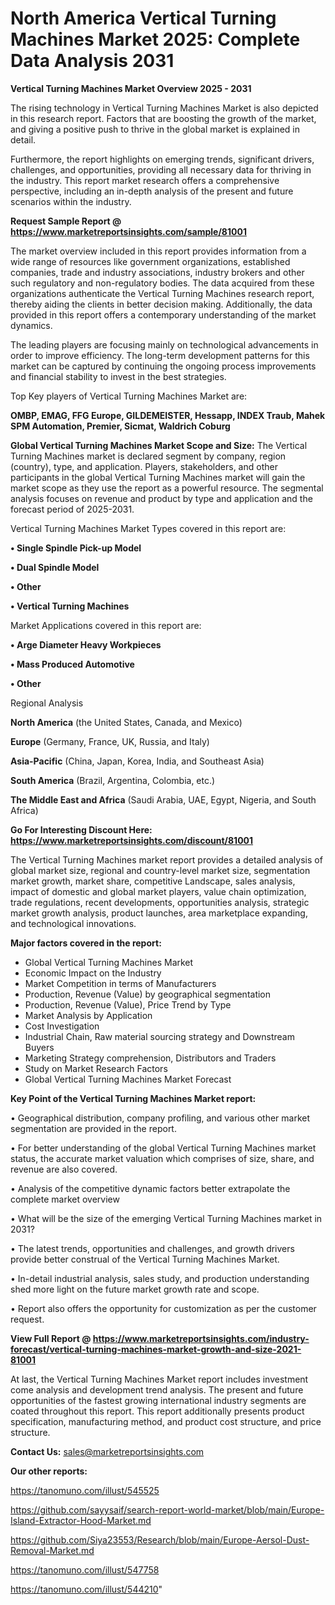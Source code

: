 # North America Vertical Turning Machines Market 2025: Complete Data Analysis 2031

<Strong> Vertical Turning Machines Market Overview 2025 - 2031</strong>

The rising technology in Vertical Turning Machines Market is also depicted in this research report. Factors that are boosting the growth of the market, and giving a positive push to thrive in the global market is explained in detail.

Furthermore, the report highlights on emerging trends, significant drivers, challenges, and opportunities, providing all necessary data for thriving in the industry. This report market research offers a comprehensive perspective, including an in-depth analysis of the present and future scenarios within the industry.

<strong>Request Sample Report @ <a href=https://www.marketreportsinsights.com/sample/81001>https://www.marketreportsinsights.com/sample/81001</a></strong>

The market overview included in this report provides information from a wide range of resources like government organizations, established companies, trade and industry associations, industry brokers and other such regulatory and non-regulatory bodies. The data acquired from these organizations authenticate the Vertical Turning Machines research report, thereby aiding the clients in better decision making. Additionally, the data provided in this report offers a contemporary understanding of the market dynamics.

The leading players are focusing mainly on technological advancements in order to improve efficiency. The long-term development patterns for this market can be captured by continuing the ongoing process improvements and financial stability to invest in the best strategies.

Top Key players of Vertical Turning Machines Market are:

<strong>OMBP, EMAG, FFG Europe, GILDEMEISTER, Hessapp, INDEX Traub, Mahek SPM Automation, Premier, Sicmat, Waldrich Coburg</strong>

<strong><b>Global Vertical Turning Machines Market Scope and Size:</b></strong>
The Vertical Turning Machines market is declared segment by company, region (country), type, and application. Players, stakeholders, and other participants in the global Vertical Turning Machines market will gain the market scope as they use the report as a powerful resource. The segmental analysis focuses on revenue and product by type and application and the forecast period of 2025-2031.

Vertical Turning Machines Market Types covered in this report are:

<strong>• Single Spindle Pick-up Model

• Dual Spindle Model

• Other

• Vertical Turning Machines</strong>

Market Applications covered in this report are:

<strong>• Arge Diameter Heavy Workpieces

• Mass Produced Automotive

• Other</strong> 

Regional Analysis

<strong>North America</strong> (the United States, Canada, and Mexico)

<strong>Europe</strong> (Germany, France, UK, Russia, and Italy)

<strong>Asia-Pacific</strong> (China, Japan, Korea, India, and Southeast Asia)

<strong>South America</strong> (Brazil, Argentina, Colombia, etc.)

<strong>The Middle East and Africa</strong> (Saudi Arabia, UAE, Egypt, Nigeria, and South Africa)

<strong>Go For Interesting Discount Here: <a href=https://www.marketreportsinsights.com/discount/81001>https://www.marketreportsinsights.com/discount/81001</a></strong>

The Vertical Turning Machines market report provides a detailed analysis of global market size, regional and country-level market size, segmentation market growth, market share, competitive Landscape, sales analysis, impact of domestic and global market players, value chain optimization, trade regulations, recent developments, opportunities analysis, strategic market growth analysis, product launches, area marketplace expanding, and technological innovations.

<strong><b>Major factors covered in the report:</b></strong>
<ul>
  <li>Global Vertical Turning Machines Market </li>
  <li>Economic Impact on the Industry</li>
  <li>Market Competition in terms of Manufacturers</li>
  <li>Production, Revenue (Value) by geographical segmentation</li>
  <li>Production, Revenue (Value), Price Trend by Type</li>
  <li>Market Analysis by Application</li>
  <li>Cost Investigation</li>
  <li>Industrial Chain, Raw material sourcing strategy and Downstream Buyers</li>
  <li>Marketing Strategy comprehension, Distributors and Traders</li>
  <li>Study on Market Research Factors</li>
  <li>Global Vertical Turning Machines Market Forecast</li>
</ul>

<strong><b>Key Point of the Vertical Turning Machines Market report:</b></strong>

• Geographical distribution, company profiling, and various other market segmentation are provided in the report.

• For better understanding of the global Vertical Turning Machines market status, the accurate market valuation which comprises of size, share, and revenue are also covered.

• Analysis of the competitive dynamic factors better extrapolate the complete market overview

• What will be the size of the emerging Vertical Turning Machines market in 2031?

• The latest trends, opportunities and challenges, and growth drivers provide better construal of the Vertical Turning Machines Market.

• In-detail industrial analysis, sales study, and production understanding shed more light on the future market growth rate and scope.

• Report also offers the opportunity for customization as per the customer request.

<strong><b>View Full Report @ <a href=https://www.marketreportsinsights.com/industry-forecast/vertical-turning-machines-market-growth-and-size-2021-81001>https://www.marketreportsinsights.com/industry-forecast/vertical-turning-machines-market-growth-and-size-2021-81001</a></b></strong>


At last, the Vertical Turning Machines Market report includes investment come analysis and development trend analysis. The present and future opportunities of the fastest growing international industry segments are coated throughout this report. This report additionally presents product specification, manufacturing method, and product cost structure, and price structure.

<strong>Contact Us:</strong>
sales@marketreportsinsights.com

<strong>Our other reports:</strong>

<a href=https://tanomuno.com/illust/545525>https://tanomuno.com/illust/545525</a>

<a href=https://github.com/sayysaif/search-report-world-market/blob/main/Europe-Island-Extractor-Hood-Market.md>https://github.com/sayysaif/search-report-world-market/blob/main/Europe-Island-Extractor-Hood-Market.md</a>

<a href=https://github.com/Siya23553/Research/blob/main/Europe-Aersol-Dust-Removal-Market.md>https://github.com/Siya23553/Research/blob/main/Europe-Aersol-Dust-Removal-Market.md</a>

<a href=https://tanomuno.com/illust/547758>https://tanomuno.com/illust/547758</a>

<a href=https://tanomuno.com/illust/544210>https://tanomuno.com/illust/544210</a>"
